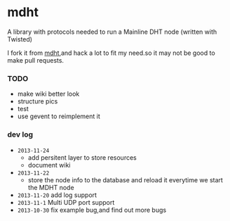 mdht
====

A library with protocols needed to run a Mainline DHT node (written with Twisted)

I fork it from [mdht][1],and hack a lot to fit my need.so it may not be good to make pull requests.

### TODO
- make wiki better look
- structure pics
- test
- use gevent to reimplement it

### dev log
- `2013-11-24`
  - add  persitent layer to store resources
  - document wiki
- `2013-11-22`
  - store the node info to the database and reload it everytime we start the MDHT node
- `2013-11-20` add log support
- `2013-11-1`  Multi UDP port support
- `2013-10-30` fix example bug,and find out more bugs

[1]: https://github.com/gsko/mdht
